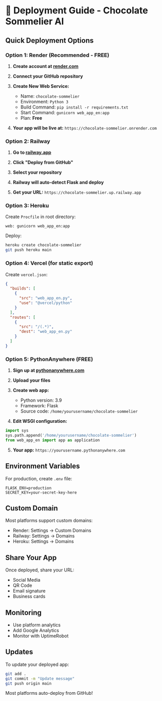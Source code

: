 # 🚀 Deployment Guide - Chocolate Sommelier AI

## Quick Deployment Options

### Option 1: Render (Recommended - FREE)

1. **Create account at [render.com](https://render.com)**

2. **Connect your GitHub repository**

3. **Create New Web Service:**
   - Name: `chocolate-sommelier`
   - Environment: `Python 3`
   - Build Command: `pip install -r requirements.txt`
   - Start Command: `gunicorn web_app_en:app`
   - Plan: **Free**

4. **Your app will be live at:** `https://chocolate-sommelier.onrender.com`

### Option 2: Railway

1. **Go to [railway.app](https://railway.app)**

2. **Click "Deploy from GitHub"**

3. **Select your repository**

4. **Railway will auto-detect Flask and deploy**

5. **Get your URL:** `https://chocolate-sommelier.up.railway.app`

### Option 3: Heroku

Create `Procfile` in root directory:
```
web: gunicorn web_app_en:app
```

Deploy:
```bash
heroku create chocolate-sommelier
git push heroku main
```

### Option 4: Vercel (for static export)

Create `vercel.json`:
```json
{
  "builds": [
    {
      "src": "web_app_en.py",
      "use": "@vercel/python"
    }
  ],
  "routes": [
    {
      "src": "/(.*)",
      "dest": "web_app_en.py"
    }
  ]
}
```

### Option 5: PythonAnywhere (FREE)

1. **Sign up at [pythonanywhere.com](https://www.pythonanywhere.com)**

2. **Upload your files**

3. **Create web app:**
   - Python version: 3.9
   - Framework: Flask
   - Source code: `/home/yourusername/chocolate-sommelier`

4. **Edit WSGI configuration:**
```python
import sys
sys.path.append('/home/yourusername/chocolate-sommelier')
from web_app_en import app as application
```

5. **Your app:** `https://yourusername.pythonanywhere.com`

## Environment Variables

For production, create `.env` file:
```
FLASK_ENV=production
SECRET_KEY=your-secret-key-here
```

## Custom Domain

Most platforms support custom domains:
- Render: Settings → Custom Domains
- Railway: Settings → Domains
- Heroku: Settings → Domains

## Share Your App

Once deployed, share your URL:
- Social Media
- QR Code
- Email signature
- Business cards

## Monitoring

- Use platform analytics
- Add Google Analytics
- Monitor with UptimeRobot

## Updates

To update your deployed app:
```bash
git add .
git commit -m "Update message"
git push origin main
```

Most platforms auto-deploy from GitHub!